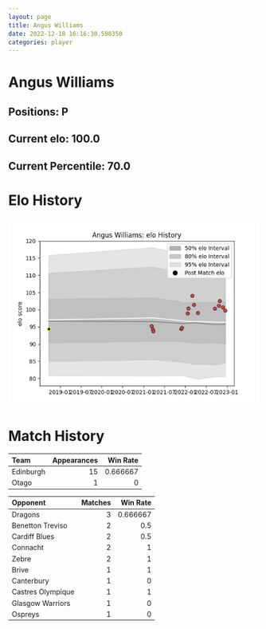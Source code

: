 ```yaml
---  
layout: page  
title: Angus Williams  
date: 2022-12-18 16:16:30.590350  
categories: player  
---
```

# Angus Williams

## Positions: P

## Current elo: 100.0

## Current Percentile: 70.0

# Elo History


![elo history](history_AngusWilliams.png)
# Match History


| Team      |   Appearances |   Win Rate |
|:----------|--------------:|-----------:|
| Edinburgh |            15 |   0.666667 |
| Otago     |             1 |   0        |

| Opponent          |   Matches |   Win Rate |
|:------------------|----------:|-----------:|
| Dragons           |         3 |   0.666667 |
| Benetton Treviso  |         2 |   0.5      |
| Cardiff Blues     |         2 |   0.5      |
| Connacht          |         2 |   1        |
| Zebre             |         2 |   1        |
| Brive             |         1 |   1        |
| Canterbury        |         1 |   0        |
| Castres Olympique |         1 |   1        |
| Glasgow Warriors  |         1 |   0        |
| Ospreys           |         1 |   0        |